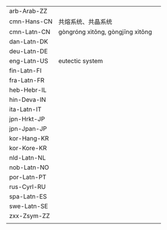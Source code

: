 | | | |
|-|-|-|
| arb-Arab-ZZ |  |  |
| cmn-Hans-CN | 共熔系统、共晶系统 |  |
| cmn-Latn-CN | gòngróng xìtǒng, gòngjīng xìtǒng |  |
| dan-Latn-DK |  |  |
| deu-Latn-DE |  |  |
| eng-Latn-US | eutectic system |  |
| fin-Latn-FI |  |  |
| fra-Latn-FR |  |  |
| heb-Hebr-IL |  |  |
| hin-Deva-IN |  |  |
| ita-Latn-IT |  |  |
| jpn-Hrkt-JP |  |  |
| jpn-Jpan-JP |  |  |
| kor-Hang-KR |  |  |
| kor-Kore-KR |  |  |
| nld-Latn-NL |  |  |
| nob-Latn-NO |  |  |
| por-Latn-PT |  |  |
| rus-Cyrl-RU |  |  |
| spa-Latn-ES |  |  |
| swe-Latn-SE |  |  |
| zxx-Zsym-ZZ |  |  |
|  |  |  |
